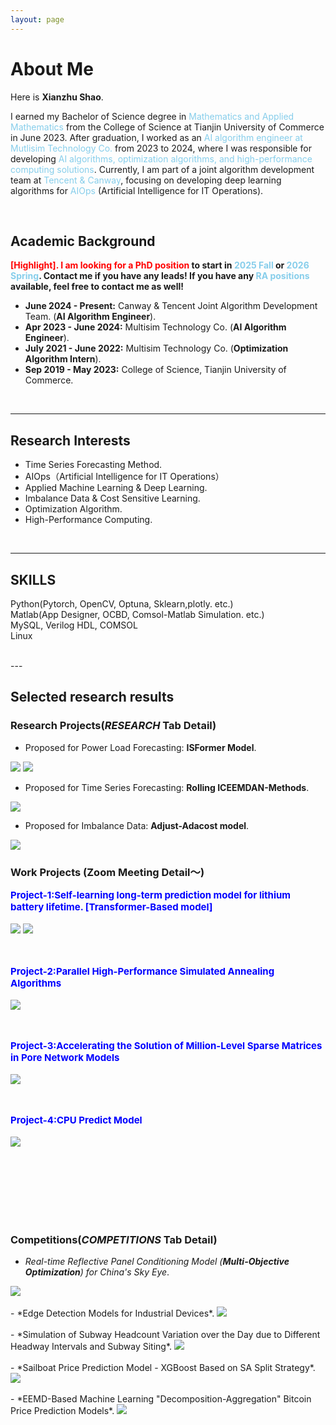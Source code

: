 ```yaml
---
layout: page
---
```


# About Me
Here is **Xianzhu Shao**.

I earned my Bachelor of Science degree in <font color='#87CEEB'>Mathematics and Applied Mathematics</font> from the College of Science at Tianjin University of Commerce in June 2023. After graduation, I worked as an <font color='#87CEEB'>AI algorithm engineer at Mutlisim Technology Co.</font> from 2023 to 2024, where I was responsible for developing <font color='#87CEEB'>AI algorithms, optimization algorithms, and high-performance computing solutions</font>. Currently, I am part of a joint algorithm development team at <font color='#87CEEB'>Tencent & Canway</font>, focusing on developing deep learning algorithms for <font color='#87CEEB'>AIOps</font> (Artificial Intelligence for IT Operations).

<br>

## Academic Background

**<font color='red'>[Highlight]</font><font color='red'>. **I am looking for a PhD position**</font> to start in <font color='#87CEEB'>2025 Fall</font> or <font color='#87CEEB'>2026 Spring</font>. Contact me if you have any leads! If you have any <font color='#87CEEB'>RA positions</font> available, feel free to contact me as well!**


- **June 2024 - Present:** Canway & Tencent Joint Algorithm Development Team. (**AI Algorithm Engineer**).
- **Apr 2023 - June 2024:** Multisim Technology Co. (**AI Algorithm Engineer**).
- **July 2021 - June 2022:** Multisim Technology Co. (**Optimization Algorithm Intern**).
- **Sep 2019 - May 2023:** College of Science, Tianjin University of Commerce.

<br>



---

## Research Interests

-  Time Series Forecasting Method.
-  AIOps（Artificial Intelligence for IT Operations）
-  Applied Machine Learning & Deep Learning.
-  Imbalance Data & Cost Sensitive Learning.
-  Optimization Algorithm.
-  High-Performance Computing.

<br>

---

## SKILLS
Python(Pytorch, OpenCV, Optuna, Sklearn,plotly. etc.)<br>
Matlab(App Designer, OCBD, Comsol-Matlab Simulation. etc.)<br>
MySQL, Verilog HDL, COMSOL<br>
Linux

<br>
---

## Selected research results
### Research Projects(*RESEARCH* Tab Detail)
- Proposed for Power Load Forecasting: **ISFormer Model**.<br>
<img src="/images/Table_ISFormer_result.png">
<img src="/images/Fig_ISFormer_resut2.png">

- Proposed for Time Series Forecasting: **Rolling ICEEMDAN-Methods**.<br>
<img src="/images/p2.png">

- Proposed for  Imbalance Data: **Adjust-Adacost model**.<br>
<img src="/images/p1.png" >    

### Work Projects (Zoom Meeting Detail～)

<span style="color:blue; font-size: 15px; font-weight: bold;">Project-1:Self-learning long-term prediction model for lithium battery lifetime. [Transformer-Based model]</span>  
<br>
<img src="/images/SOH_model.png">
<img src="/images/SOH_result.png">

<br><br>
<span style="color:blue; font-size: 15px; font-weight: bold;">Project-2:Parallel High-Performance Simulated Annealing Algorithms</span>  
<br>
<img src="/images/SA_proj.png">

<br><br>
<span style="color:blue; font-size: 15px; font-weight: bold;">Project-3:Accelerating the Solution of Million-Level Sparse Matrices in Pore Network Models</span>  
<br>
<img src="/images/PNW_opt.png">

<br><br>
<span style="color:blue; font-size: 15px; font-weight: bold;">Project-4:CPU Predict Model</span>  
<br>
<img src="/images/Patchtst_cpu.png">

<br><br>
<br><br>
<br><br>

### Competitions(*COMPETITIONS* Tab Detail)
- *Real-time Reflective Panel Conditioning Model (**Multi-Objective Optimization**) for China's Sky Eye*.
<img src="/images/SA-国赛.png">
<br><br>
- *Edge Detection Models for Industrial Devices*.
<img src="/images/edge-detect.png">
<br><br>
- *Simulation of Subway Headcount Variation over the Day due to Different Headway Intervals and Subway Siting*.
<img src="/images/chooes_place.png">
<br><br>
- *Sailboat Price Prediction Model - XGBoost Based on SA Split Strategy*.
<img src="/images/boat_price.png">
<br><br>
- *EEMD-Based Machine Learning "Decomposition-Aggregation" Bitcoin Price Prediction Models*.
<img src="/images/bit_predict.png">



<br>




